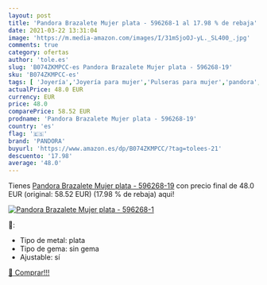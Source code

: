 ```yaml
---
layout: post
title: 'Pandora Brazalete Mujer plata - 596268-1 al 17.98 % de rebaja'
date: 2021-03-22 13:31:04
image: 'https://m.media-amazon.com/images/I/31mSjoOJ-yL._SL400_.jpg'
comments: true
category: ofertas
author: 'tole.es'
slug: 'B074ZKMPCC-es Pandora Brazalete Mujer plata - 596268-19'
sku: 'B074ZKMPCC-es'
tags: [ 'Joyería','Joyería para mujer','Pulseras para mujer','pandora', ]
actualPrice: 48.0 EUR
currency: EUR
price: 48.0
comparePrice: 58.52 EUR
prodname: 'Pandora Brazalete Mujer plata - 596268-19'
country: 'es'
flag: '🇪🇸'
brand: 'PANDORA'
buyurl: 'https://www.amazon.es/dp/B074ZKMPCC/?tag=tolees-21'
descuento: '17.98'
average: '48.0'
---
```


Tienes [Pandora Brazalete Mujer plata - 596268-19](https://www.amazon.es/dp/B074ZKMPCC/?tag=tolees-21) con precio final de  48.0 EUR (original: 58.52 EUR) (17.98 %  de rebaja) aqui!

[![Pandora Brazalete Mujer plata - 596268-1](https://m.media-amazon.com/images/I/31mSjoOJ-yL._SL400_.jpg)](https://www.amazon.es/dp/B074ZKMPCC/?tag=tolees-21)

🔎:

- Tipo de metal: plata
- Tipo de gema: sin gema
- Ajustable: sí

[🛒 Comprar!!!](https://www.amazon.es/dp/B074ZKMPCC/?tag=tolees-21)
